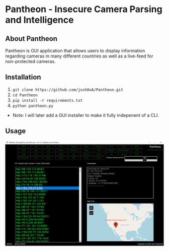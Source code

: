 # Pantheon - Insecure Camera Parsing and Intelligence

## About Pantheon 
Pantheon is GUI application that allows users to display information regarding cameras in many different countries as well as a live-feed for non-protected cameras. 

## Installation 
1. ``git clone https://github.com/josh0xA/Pantheon.git``
2. ``cd Pantheon``
3. ``pip install -r requirements.txt``
4. ``python pantheon.py``
- Note: I will later add a GUI installer to make it fully indepenent of a CLI. 

## Usage 
<p align="center">
  <img src="/imgs/pantheon_example1.PNG">
</p>

